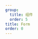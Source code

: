 ```yaml
---
group:
  title: 组件
  order: 5
title: Form
order: 0
---
```


<code title="basic" src="../form/basic.jsx" />

<code title="useForm" src="../form/useForm.jsx" />

<code title="createRef" src="../form/createRef.tsx" />

<code title="dependency" src="../form/dependency.jsx" />

<code title="container" src="../form/container.jsx" />

<code title="validator" src="../form/validator.jsx" />

<code title="dynamic" src="../form/dynamic.jsx" />

<code title="dynamic dependency" src="../form/dynamicDep.jsx" />

<code title="数据源 dynamic dependency（有问题）" src="../form/dynamicDepSource.jsx" />

<code title="自定义 dynamic dependency" src="../form/dynamicCustomDep.jsx" />
